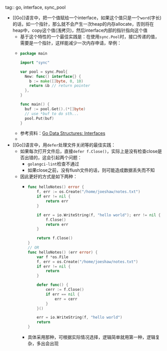 tag:: go, interface, sync_pool

- [[Go]]语言中，把一个值赋给一个interface，如果这个值只是一个`word`(字长)的话，如一个指针，那么就不会产生一次heap的内存allocate，否则将在heap中，copy这个值(浅拷贝)，然后interface内部的指针指向这个值
	- 基于这个特性的一个最佳实践是：在使用`sync.Pool`时，接口传递的值，需要是一个指针，这样能减少一次内存申请，举例：
	- ```go
	  package main
	  
	  import "sync"
	  
	  var pool = sync.Pool{
	    New: func() interface{} {
	      b := make([]byte, 0, 10)
	      return &b // return pointer
	    },
	  }
	  
	  func main() {
	    buf := pool.Get().(*[]byte)
	    // use *buf to do sth... 
	    pool.Put(buf)
	  }
	  ```
	- 参考资料：[Go Data Structures: Interfaces](https://research.swtch.com/interfaces)
	-
- [[Go]]语言中，用`defer`处理文件关闭等的最佳实践：
	- 如果每次打开文件后，直接`defer f.Close()`，实际上是没有检查close是否出错的，这会引起两个问题：
		- `golangci-lint`检查不通过
		- 如果close之前，没有flush文件的话，则可能造成数据丢失而不知
	- 因此更好的方式是如下两种：
		- ```go
		  func helloNotes() error {
		      f, err := os.Create("/home/joeshaw/notes.txt")
		      if err != nil {
		          return err
		      }
		  
		      if err = io.WriteString(f, "hello world"); err != nil {
		          f.Close()
		          return err
		      }
		  
		      return f.Close()
		  }
		  // OR
		  func helloNotes() (err error) {
		      var f *os.File
		      f, err = os.Create("/home/joeshaw/notes.txt")
		      if err != nil {
		          return
		      }
		  
		      defer func() {
		          cerr := f.Close()
		          if err == nil {
		              err = cerr
		          }
		      }()
		  
		      err = io.WriteString(f, "hello world")
		      return
		  }
		  ```
		- 具体采用那种，可根据实际情况选择，逻辑简单就用第一种，逻辑复杂，多出会出现